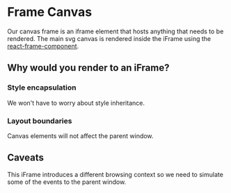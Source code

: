 # Frame Canvas

Our canvas frame is an iframe element that hosts anything that needs to be rendered.
The main svg canvas is rendered inside the iFrame using the [react-frame-component](https://github.com/ryanseddon/react-frame-component).

## Why would you render to an iFrame?
### Style encapsulation
We won't have to worry about style inheritance.
### Layout boundaries 
Canvas elements will not affect the parent window.
## Caveats

This iFrame introduces a different browsing context so we need to simulate some of the events to the parent window.